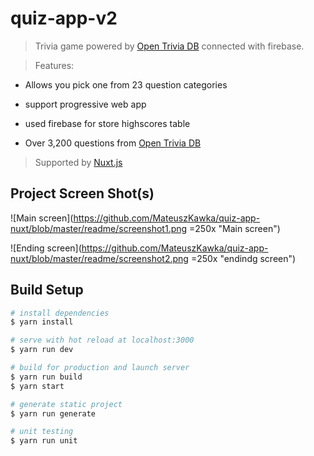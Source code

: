 # quiz-app-v2

> Trivia game powered by [Open Trivia DB](https://opentdb.com/api_config.php) connected with firebase.

> Features:

  * Allows you pick one from 23 question categories

  * support progressive web app

  * used firebase for store highscores table

  * Over 3,200 questions from [Open Trivia DB](https://opentdb.com/api_config.php)

> Supported by [Nuxt.js](https://nuxtjs.org)

## Project Screen Shot(s)

![Main screen](https://github.com/MateuszKawka/quiz-app-nuxt/blob/master/readme/screenshot1.png =250x "Main screen")

![Ending screen](https://github.com/MateuszKawka/quiz-app-nuxt/blob/master/readme/screenshot2.png =250x "endindg screen")

## Build Setup

``` bash
# install dependencies
$ yarn install

# serve with hot reload at localhost:3000
$ yarn run dev

# build for production and launch server
$ yarn run build
$ yarn start

# generate static project
$ yarn run generate

# unit testing
$ yarn run unit
```